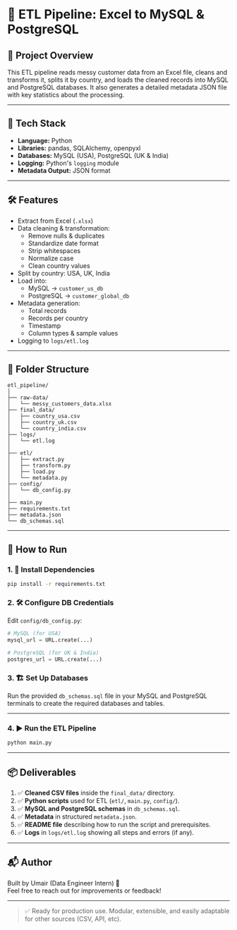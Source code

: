 
# 🧩 ETL Pipeline: Excel to MySQL & PostgreSQL

## 📌 Project Overview

This ETL pipeline reads messy customer data from an Excel file, cleans and transforms it, splits it by country, and loads the cleaned records into MySQL and PostgreSQL databases. It also generates a detailed metadata JSON file with key statistics about the processing.

---

## 🧱 Tech Stack

- **Language:** Python
- **Libraries:** pandas, SQLAlchemy, openpyxl
- **Databases:** MySQL (USA), PostgreSQL (UK & India)
- **Logging:** Python's `logging` module
- **Metadata Output:** JSON format

---

## 🛠️ Features

- Extract from Excel (`.xlsx`)
- Data cleaning & transformation:
  - Remove nulls & duplicates
  - Standardize date format
  - Strip whitespaces
  - Normalize case
  - Clean country values
- Split by country: USA, UK, India
- Load into:
  - MySQL → `customer_us_db`
  - PostgreSQL → `customer_global_db`
- Metadata generation:
  - Total records
  - Records per country
  - Timestamp
  - Column types & sample values
- Logging to `logs/etl.log`

---

## 📂 Folder Structure

```
etl_pipeline/
│
├── raw-data/
│   └── messy_customers_data.xlsx
├── final_data/
│   ├── country_usa.csv
│   ├── country_uk.csv
│   └── country_india.csv
├── logs/
│   └── etl.log
│
├── etl/
│   ├── extract.py
│   ├── transform.py
│   ├── load.py
│   └── metadata.py
├── config/
│   └── db_config.py
│
├── main.py
├── requirements.txt
├── metadata.json
└── db_schemas.sql
```

---

## 🚀 How to Run

### 1. 🔧 Install Dependencies

```bash
pip install -r requirements.txt
```

### 2. 🛠️ Configure DB Credentials

Edit `config/db_config.py`:
```python
# MySQL (for USA)
mysql_url = URL.create(...)

# PostgreSQL (for UK & India)
postgres_url = URL.create(...)
```

### 3. 🏗️ Set Up Databases

Run the provided `db_schemas.sql` file in your MySQL and PostgreSQL terminals to create the required databases and tables.

---

### 4. ▶️ Run the ETL Pipeline

```bash
python main.py
```

---

## 📦 Deliverables

1. ✅ **Cleaned CSV files** inside the `final_data/` directory.
2. ✅ **Python scripts** used for ETL (`etl/`, `main.py`, `config/`).
3. ✅ **MySQL and PostgreSQL schemas** in `db_schemas.sql`.
4. ✅ **Metadata** in structured `metadata.json`.
5. ✅ **README file** describing how to run the script and prerequisites.
6. ✅ **Logs** in `logs/etl.log` showing all steps and errors (if any).

---

## 📬 Author

Built by Umair (Data Engineer Intern) 💼  
Feel free to reach out for improvements or feedback!

---

> ✅ Ready for production use. Modular, extensible, and easily adaptable for other sources (CSV, API, etc).
